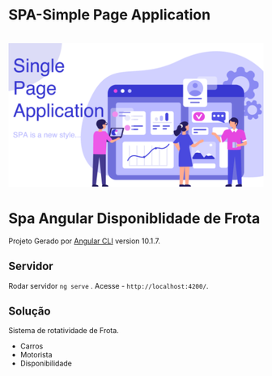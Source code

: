# SPA-Simple Page Application

# ![img](https://github.com/queopsvitoria/spaAngularFrota/blob/main/src/assets/images/aleatoria/spa.png?raw=true)



# Spa Angular Disponiblidade de Frota

Projeto Gerado por  [Angular CLI](https://github.com/angular/angular-cli) version 10.1.7.

## Servidor

Rodar servidor `ng serve` . 
Acesse - `http://localhost:4200/`.

## Solução

Sistema de rotatividade de Frota.

* Carros
* Motorista
* Disponibilidade


